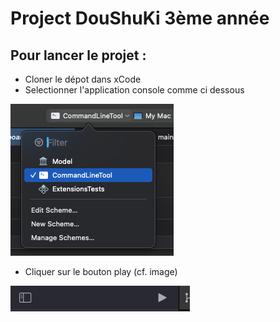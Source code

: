 # Project DouShuKi 3ème année

## Pour lancer le projet :

- Cloner le dépot dans xCode
- Selectionner l'application console comme ci dessous

![projectSelect](./Image/SelectProject.png)

- Cliquer sur le bouton play (cf. image)

![buttonPlay](./Image/PlayButton.png)
